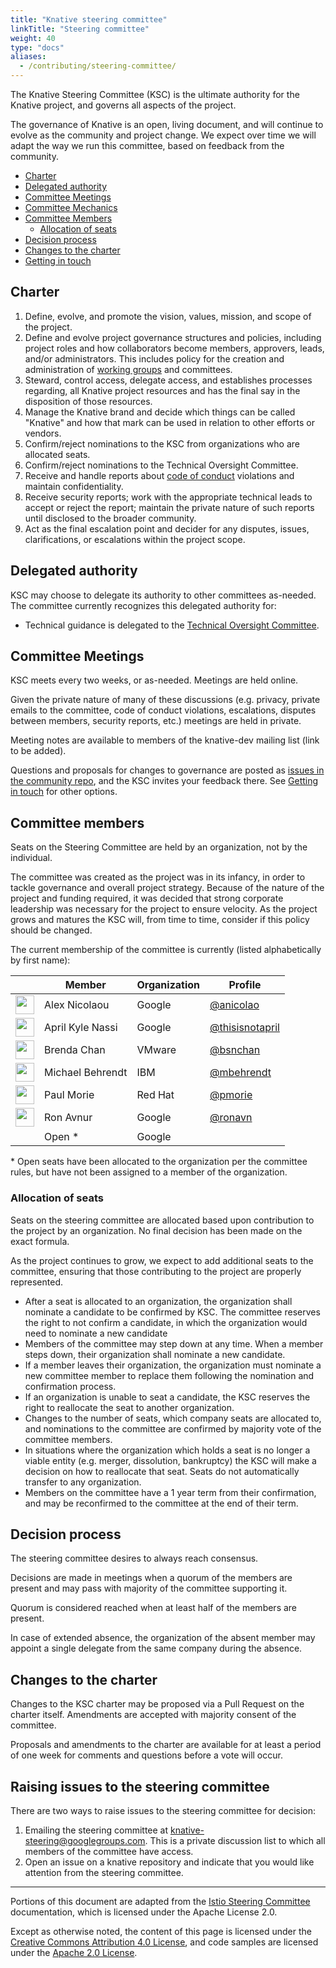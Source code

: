 ```yaml
---
title: "Knative steering committee"
linkTitle: "Steering committee"
weight: 40
type: "docs"
aliases:
  - /contributing/steering-committee/
---
```


The Knative Steering Committee (KSC) is the ultimate authority for the Knative
project, and governs all aspects of the project.

The governance of Knative is an open, living document, and will continue to
evolve as the community and project change. We expect over time we will adapt
the way we run this committee, based on feedback from the community.

- [Charter](#charter)
- [Delegated authority](#delegated-authority)
- [Committee Meetings](#committee-meetings)
- [Committee Mechanics](#committee-mechanics)
- [Committee Members](#committee-members)
  - [Allocation of seats](#allocation-of-seats)
- [Decision process](#decision-process)
- [Changes to the charter](#changes-to-the-charter)
- [Getting in touch](#getting-in-touch)

## Charter

1. Define, evolve, and promote the vision, values, mission, and scope of the
   project.
1. Define and evolve project governance structures and policies, including
   project roles and how collaborators become members, approvers, leads, and/or
   administrators. This includes policy for the creation and administration of
   [working groups](./working-groups/WORKING-GROUPS.md) and committees.
1. Steward, control access, delegate access, and establishes processes
   regarding, all Knative project resources and has the final say in the
   disposition of those resources.
1. Manage the Knative brand and decide which things can be called "Knative" and
   how that mark can be used in relation to other efforts or vendors.
1. Confirm/reject nominations to the KSC from organizations who are allocated
   seats.
1. Confirm/reject nominations to the Technical Oversight Committee.
1. Receive and handle reports about [code of conduct](./CODE-OF-CONDUCT.md)
   violations and maintain confidentiality.
1. Receive security reports; work with the appropriate technical leads to accept
   or reject the report; maintain the private nature of such reports until
   disclosed to the broader community.
1. Act as the final escalation point and decider for any disputes, issues,
   clarifications, or escalations within the project scope.

## Delegated authority

KSC may choose to delegate its authority to other committees as-needed. The
committee currently recognizes this delegated authority for:

- Technical guidance is delegated to the
  [Technical Oversight Committee](./TECH-OVERSIGHT-COMMITTEE.md).

## Committee Meetings

KSC meets every two weeks, or as-needed. Meetings are held online.

Given the private nature of many of these discussions (e.g. privacy, private
emails to the committee, code of conduct violations, escalations, disputes
between members, security reports, etc.) meetings are held in private.

Meeting notes are available to members of the knative-dev mailing list (link to
be added).

Questions and proposals for changes to governance are posted as [issues in the
community repo](https://github.com/knative/community/issues), and the KSC
invites your feedback there. See [Getting in touch](#getting-in-touch) for other
options.

## Committee members

Seats on the Steering Committee are held by an organization, not by the
individual.

The committee was created as the project was in its infancy, in order to tackle
governance and overall project strategy. Because of the nature of the project
and funding required, it was decided that strong corporate leadership was
necessary for the project to ensure velocity. As the project grows and matures
the KSC will, from time to time, consider if this policy should be changed.

The current membership of the committee is currently (listed alphabetically by
first name):

| &nbsp;                                                     | Member           | Organization | Profile                                      |
| ---------------------------------------------------------- | ---------------- | ------------ | -------------------------------------------- |
| <img width="30px" src="https://github.com/anicolao.png"> | Alex Nicolaou      | Google       | [@anicolao](https://github.com/anicolao) |
| <img width="30px" src="https://github.com/thisisnotapril.png"> | April Kyle Nassi      | Google       | [@thisisnotapril](https://github.com/thisisnotapril) |
| <img width="30px" src="https://github.com/bsnchan.png">    | Brenda Chan      | VMware       | [@bsnchan](https://github.com/bsnchan)       |
| <img width="30px" src="https://github.com/mbehrendt.png">  | Michael Behrendt | IBM          | [@mbehrendt](https://github.com/mbehrendt)   |
| <img width="30px" src="https://github.com/pmorie.png">     | Paul Morie       | Red Hat      | [@pmorie](https://github.com/pmorie)         |
| <img width="30px" src="https://github.com/ronavn.png">      | Ron Avnur      | Google       | [@ronavn](https://github.com/ronavn)           |
|  | Open \*      | Google       |  |


\* Open seats have been allocated to the organization per the committee rules,
  but have not been assigned to a member of the organization.

### Allocation of seats

Seats on the steering committee are allocated based upon contribution to the
project by an organization. No final decision has been made on the exact
formula.

As the project continues to grow, we expect to add additional seats to the
committee, ensuring that those contributing to the project are properly
represented.

- After a seat is allocated to an organization, the organization shall nominate
  a candidate to be confirmed by KSC. The committee reserves the right to not
  confirm a candidate, in which the organization would need to nominate a new
  candidate
- Members of the committee may step down at any time. When a member steps down,
  their organization shall nominate a new candidate.
- If a member leaves their organization, the organization must nominate a new
  committee member to replace them following the nomination and confirmation
  process.
- If an organization is unable to seat a candidate, the KSC reserves the right
  to reallocate the seat to another organization.
- Changes to the number of seats, which company seats are allocated to, and
  nominations to the committee are confirmed by majority vote of the committee
  members.
- In situations where the organization which holds a seat is no longer a viable
  entity (e.g. merger, dissolution, bankruptcy) the KSC will make a decision on
  how to reallocate that seat. Seats do not automatically transfer to any
  organization.
- Members on the committee have a 1 year term from their confirmation, and may
  be reconfirmed to the committee at the end of their term.

## Decision process

The steering committee desires to always reach consensus.

Decisions are made in meetings when a quorum of the members are present and may
pass with majority of the committee supporting it.

Quorum is considered reached when at least half of the members are present.

In case of extended absence, the organization of the absent member may appoint a
single delegate from the same company during the absence.

## Changes to the charter

Changes to the KSC charter may be proposed via a Pull Request on the charter
itself. Amendments are accepted with majority consent of the committee.

Proposals and amendments to the charter are available for at least a period of
one week for comments and questions before a vote will occur.

## Raising issues to the steering committee

There are two ways to raise issues to the steering committee for decision:

1. Emailing the steering committee at
   [knative-steering@googlegroups.com](mailto:knative-steering@googlegroups.com).
   This is a private discussion list to which all members of the committee have
   access.
2. Open an issue on a knative repository and indicate that you would like
   attention from the steering committee.

---

Portions of this document are adapted from the
[Istio Steering Committee](https://github.com/istio/community/blob/master/STEERING-COMMITTEE.md)
documentation, which is licensed under the Apache License 2.0.

Except as otherwise noted, the content of this page is licensed under the
[Creative Commons Attribution 4.0 License](https://creativecommons.org/licenses/by/4.0/),
and code samples are licensed under the
[Apache 2.0 License](https://www.apache.org/licenses/LICENSE-2.0).
